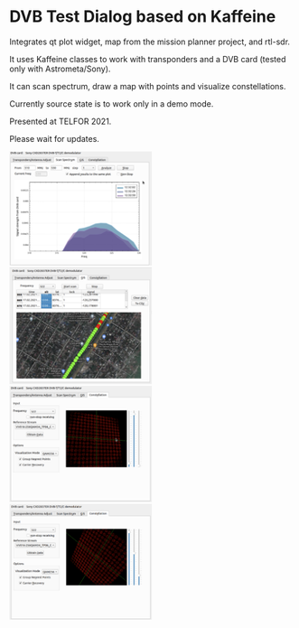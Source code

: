 DVB Test Dialog based on Kaffeine
===================

Integrates qt plot widget, map from the mission planner project, and rtl-sdr.

It uses Kaffeine classes to work with transponders and a DVB card (tested only with Astrometa/Sony). 

It can scan spectrum, draw a map with points and visualize constellations.

Currently source state is to work only in a demo mode.

Presented at TELFOR 2021.

Please wait for updates.

<img src = "dvb1.png" width = "50%" />
<img src = "dvb2.png" width = "50%" />
<img src = "dvb3.png" width = "50%"/>
<img src = "dvb4.png" width = "50%"/>

